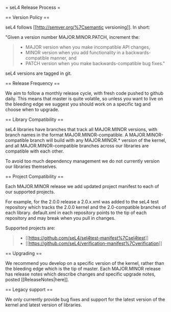 = seL4 Release Process =

== Version Policy ==

seL4 follows \[\[<http://semver.org/%7Csemantic> versioning\]\]. In
short:

"Given a version number MAJOR.MINOR.PATCH, increment the:

> -   MAJOR version when you make incompatible API changes,
> -   MINOR version when you add functionality in a backwards-compatible
>     manner, and
> -   PATCH version when you make backwards-compatible bug fixes."

seL4 versions are tagged in git.

== Release Frequency ==

We aim to follow a monthly release cycle, with fresh code pushed to
github daily. This means that master is quite volatile, so unless you
want to live on the bleeding edge we suggest you should work on a
specific tag and choose when to upgrade.

== Library Compatibility ==

seL4 libraries have branches that track all MAJOR.MINOR versions, with
branch names in the format MAJOR.MINOR-compatible. A
MAJOR.MINOR-compatible branch will build with any MAJOR.MINOR.\* version
of the kernel, and all MAJOR.MINOR-compatible branches across our
libraries are compatible with each other.

To avoid too much dependency management we do not currently version our
libraries themselves.

== Project Compatibility ==

Each MAJOR.MINOR release we add updated project manifest to each of our
supported projects.

For example, for the 2.0.0 release a 2.0.x.xml was added to the seL4
test repository which tracks the 2.0.0 kernel and the 2.0-compatible
branches of each library. default.xml in each repository points to the
tip of each repository and may break when you pull in changes.

Supported projects are:

> -   \[\[<https://github.com/seL4/sel4test-manifest%7Csel4test>\]\]
> -   \[\[<https://github.com/seL4/verification-manifest%7Cverification>\]\]

== Upgrading ==

We recommend you develop on a specific version of the kernel, rather
than the bleeding edge which is the tip of master. Each MAJOR.MINOR
release has release notes which describe changes and specific upgrade
notes, posted \[\[ReleaseNotes|here\]\].

== Legacy support ==

We only currently provide bug fixes and support for the latest version
of the kernel and latest version of libraries.

